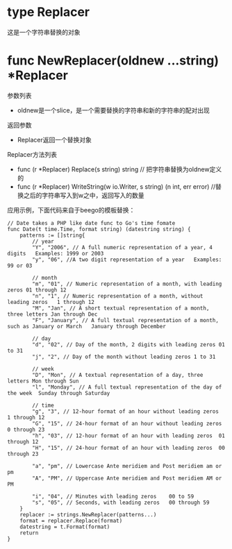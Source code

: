 # type Replacer
这是一个字符串替换的对象

# func NewReplacer(oldnew ...string) *Replacer

参数列表

- oldnew是一个slice，是一个需要替换的字符串和新的字符串的配对出现

返回参数

- Replacer返回一个替换对象

Replacer方法列表

- func (r *Replacer) Replace(s string) string   // 把字符串替换为oldnew定义的
- func (r *Replacer) WriteString(w io.Writer, s string) (n int, err error)  //替换之后的字符串写入到w之中，返回写入的数量

应用示例，下面代码来自于beego的模板替换：

	// Date takes a PHP like date func to Go's time fomate
	func Date(t time.Time, format string) (datestring string) {
		patterns := []string{
			// year
			"Y", "2006", // A full numeric representation of a year, 4 digits	Examples: 1999 or 2003
			"y", "06", //A two digit representation of a year	Examples: 99 or 03
	
			// month
			"m", "01", // Numeric representation of a month, with leading zeros	01 through 12
			"n", "1", // Numeric representation of a month, without leading zeros	1 through 12
			"M", "Jan", // A short textual representation of a month, three letters	Jan through Dec
			"F", "January", // A full textual representation of a month, such as January or March	January through December
	
			// day
			"d", "02", // Day of the month, 2 digits with leading zeros	01 to 31
			"j", "2", // Day of the month without leading zeros	1 to 31
	
			// week
			"D", "Mon", // A textual representation of a day, three letters	Mon through Sun
			"l", "Monday", // A full textual representation of the day of the week	Sunday through Saturday
	
			// time
			"g", "3", // 12-hour format of an hour without leading zeros	1 through 12
			"G", "15", // 24-hour format of an hour without leading zeros	0 through 23
			"h", "03", // 12-hour format of an hour with leading zeros	01 through 12
			"H", "15", // 24-hour format of an hour with leading zeros	00 through 23
	
			"a", "pm", // Lowercase Ante meridiem and Post meridiem	am or pm
			"A", "PM", // Uppercase Ante meridiem and Post meridiem	AM or PM
	
			"i", "04", // Minutes with leading zeros	00 to 59
			"s", "05", // Seconds, with leading zeros	00 through 59
		}
		replacer := strings.NewReplacer(patterns...)
		format = replacer.Replace(format)
		datestring = t.Format(format)
		return
	}